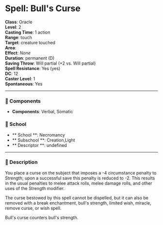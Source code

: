 
# Spell: Bull's Curse
**Class**: Oracle  
**Level**: 2  
**Casting Time**: 1 action  
**Range**: touch  
**Target**: creature touched  
**Area**:   
**Effect**: _None_  
**Duration**: permanent (D)  
**Saving Throw**: Will partial (+2 vs. Will partial)  
**Spell Resistance**: Yes (yes)  
**DC**: 12  
**Caster Level**: 1  
**Spontaneous**: Yes

---

### 🔮 Components
- **Components**: Verbal, Somatic

### 🏫 School
- ** School **: Necromancy
- ** Subschool **: Creation,Light
- ** Descriptor **: undefined
---

### 📜 Description
You place a curse on the subject that imposes a -4 circumstance penalty to Strength; upon a successful save this penalty is reduced to -2. This results in the usual penalties to melee attack rolls, melee damage rolls, and other uses of the Strength modifier.

The curse bestowed by this spell cannot be dispelled, but it can also be removed with a break enchantment, bull's strength, limited wish, miracle, remove curse, or wish spell.

Bull's curse counters bull's strength.
